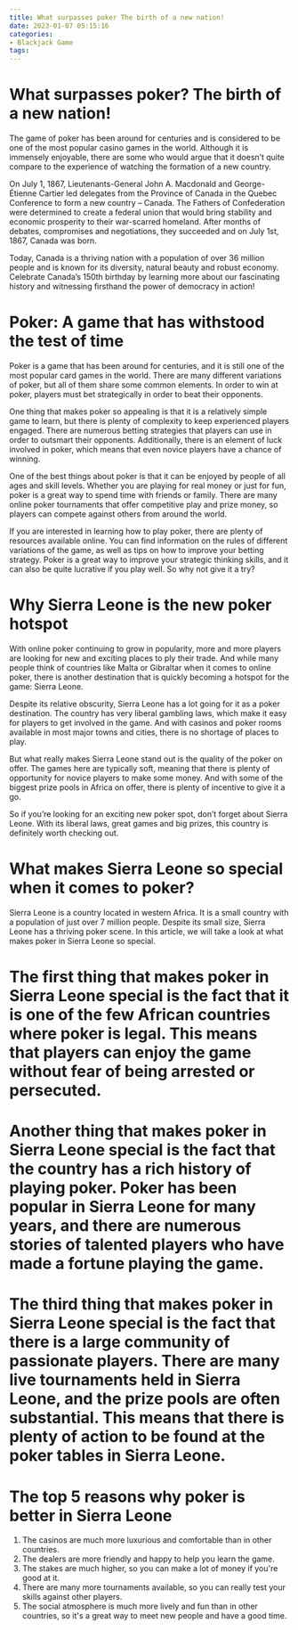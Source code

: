 ```yaml
---
title: What surpasses poker The birth of a new nation!
date: 2023-01-07 05:15:16
categories:
- Blackjack Game
tags:
---
```



#  What surpasses poker? The birth of a new nation!

The game of poker has been around for centuries and is considered to be one of the most popular casino games in the world. Although it is immensely enjoyable, there are some who would argue that it doesn’t quite compare to the experience of watching the formation of a new country. 

On July 1, 1867, Lieutenants-General John A. Macdonald and George-Étienne Cartier led delegates from the Province of Canada in the Quebec Conference to form a new country – Canada. The Fathers of Confederation were determined to create a federal union that would bring stability and economic prosperity to their war-scarred homeland. After months of debates, compromises and negotiations, they succeeded and on July 1st, 1867, Canada was born. 

Today, Canada is a thriving nation with a population of over 36 million people and is known for its diversity, natural beauty and robust economy. Celebrate Canada’s 150th birthday by learning more about our fascinating history and witnessing firsthand the power of democracy in action!

#  Poker: A game that has withstood the test of time

Poker is a game that has been around for centuries, and it is still one of the most popular card games in the world. There are many different variations of poker, but all of them share some common elements. In order to win at poker, players must bet strategically in order to beat their opponents.

One thing that makes poker so appealing is that it is a relatively simple game to learn, but there is plenty of complexity to keep experienced players engaged. There are numerous betting strategies that players can use in order to outsmart their opponents. Additionally, there is an element of luck involved in poker, which means that even novice players have a chance of winning.

One of the best things about poker is that it can be enjoyed by people of all ages and skill levels. Whether you are playing for real money or just for fun, poker is a great way to spend time with friends or family. There are many online poker tournaments that offer competitive play and prize money, so players can compete against others from around the world.

If you are interested in learning how to play poker, there are plenty of resources available online. You can find information on the rules of different variations of the game, as well as tips on how to improve your betting strategy. Poker is a great way to improve your strategic thinking skills, and it can also be quite lucrative if you play well. So why not give it a try?

#  Why Sierra Leone is the new poker hotspot

With online poker continuing to grow in popularity, more and more players are looking for new and exciting places to ply their trade. And while many people think of countries like Malta or Gibraltar when it comes to online poker, there is another destination that is quickly becoming a hotspot for the game: Sierra Leone.

Despite its relative obscurity, Sierra Leone has a lot going for it as a poker destination. The country has very liberal gambling laws, which make it easy for players to get involved in the game. And with casinos and poker rooms available in most major towns and cities, there is no shortage of places to play.

But what really makes Sierra Leone stand out is the quality of the poker on offer. The games here are typically soft, meaning that there is plenty of opportunity for novice players to make some money. And with some of the biggest prize pools in Africa on offer, there is plenty of incentive to give it a go.

So if you’re looking for an exciting new poker spot, don’t forget about Sierra Leone. With its liberal laws, great games and big prizes, this country is definitely worth checking out.

#  What makes Sierra Leone so special when it comes to poker?

Sierra Leone is a country located in western Africa. It is a small country with a population of just over 7 million people. Despite its small size, Sierra Leone has a thriving poker scene. In this article, we will take a look at what makes poker in Sierra Leone so special.

# The first thing that makes poker in Sierra Leone special is the fact that it is one of the few African countries where poker is legal. This means that players can enjoy the game without fear of being arrested or persecuted.

# Another thing that makes poker in Sierra Leone special is the fact that the country has a rich history of playing poker. Poker has been popular in Sierra Leone for many years, and there are numerous stories of talented players who have made a fortune playing the game.

# The third thing that makes poker in Sierra Leone special is the fact that there is a large community of passionate players. There are many live tournaments held in Sierra Leone, and the prize pools are often substantial. This means that there is plenty of action to be found at the poker tables in Sierra Leone.

#  The top 5 reasons why poker is better in Sierra Leone

1. The casinos are much more luxurious and comfortable than in other countries.
2. The dealers are more friendly and happy to help you learn the game.
3. The stakes are much higher, so you can make a lot of money if you're good at it.
4. There are many more tournaments available, so you can really test your skills against other players.
5. The social atmosphere is much more lively and fun than in other countries, so it's a great way to meet new people and have a good time.